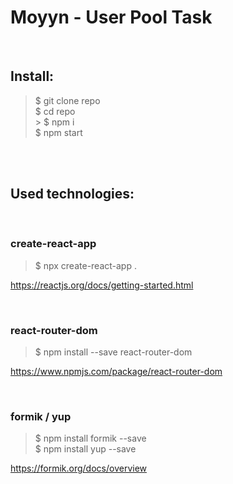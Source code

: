 # Moyyn - User Pool Task

</br>

## Install:

> $ git clone repo</br>
> $ cd repo</br> > $ npm i</br>
> $ npm start</br>

</br>
</br>

## Used technologies:

</br>

### create-react-app

> \$ npx create-react-app .

https://reactjs.org/docs/getting-started.html

</br>

### react-router-dom

> \$ npm install --save react-router-dom</br>

https://www.npmjs.com/package/react-router-dom

</br>

### formik / yup

> $ npm install formik --save</br>
> $ npm install yup --save</br>

https://formik.org/docs/overview

</br>
